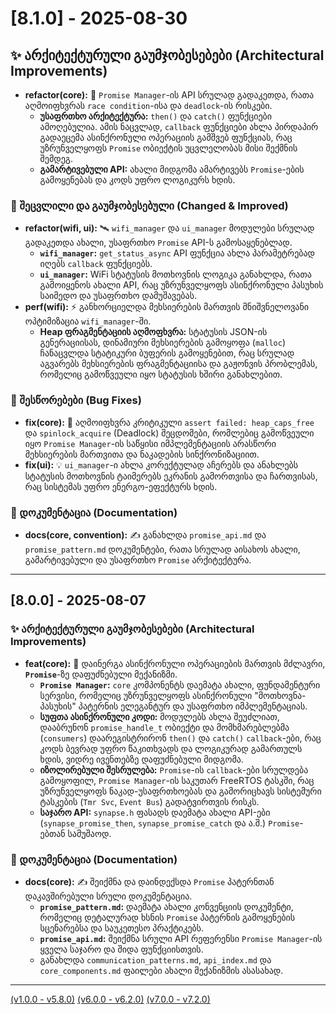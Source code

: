 # [8.1.0] - 2025-08-30

## ✨ არქიტექტურული გაუმჯობესებები (Architectural Improvements)

- **refactor(core):** 🚀 `Promise Manager`-ის API სრულად გადაკეთდა, რათა აღმოიფხვრას `race condition`-ისა და `deadlock`-ის რისკები.
  - **უსაფრთხო არქიტექტურა:** `then()` და `catch()` ფუნქციები ამოღებულია. ამის ნაცვლად, `callback` ფუნქციები ახლა პირდაპირ გადაეცემა ასინქრონული ოპერაციის გამშვებ ფუნქციას, რაც უზრუნველყოფს `Promise` ობიექტის უცვლელობას მისი შექმნის შემდეგ.
  - **გამარტივებული API:** ახალი მიდგომა ამარტივებს `Promise`-ების გამოყენებას და კოდს უფრო ლოგიკურს ხდის.

### 🔄 შეცვლილი და გაუმჯობესებული (Changed & Improved)

- **refactor(wifi, ui):** 🛰️ `wifi_manager` და `ui_manager` მოდულები სრულად გადაკეთდა ახალი, უსაფრთხო `Promise` API-ს გამოსაყენებლად.
  - **`wifi_manager`:** `get_status_async` API ფუნქცია ახლა პარამეტრებად იღებს `callback` ფუნქციებს.
  - **`ui_manager`:** WiFi სტატუსის მოთხოვნის ლოგიკა განახლდა, რათა გამოიყენოს ახალი API, რაც უზრუნველყოფს ასინქრონული პასუხის საიმედო და უსაფრთხო დამუშავებას.
- **perf(wifi):** ⚡️ განხორციელდა მეხსიერების მართვის მნიშვნელოვანი ოპტიმიზაცია `wifi_manager`-ში.
  - **Heap ფრაგმენტაციის აღმოფხვრა:** სტატუსის JSON-ის გენერაციისას, დინამიური მეხსიერების გამოყოფა (`malloc`) ჩანაცვლდა სტატიკური ბუფერის გამოყენებით, რაც სრულად აგვარებს მეხსიერების ფრაგმენტაციისა და გაჟონვის პრობლემას, რომელიც გამოწვეული იყო სტატუსის ხშირი განახლებით.

### 🐛 შესწორებები (Bug Fixes)

- **fix(core):** 🐞 აღმოიფხვრა კრიტიკული `assert failed: heap_caps_free` და `spinlock_acquire` (Deadlock) შეცდომები, რომლებიც გამოწვეული იყო `Promise Manager`-ის საწყისი იმპლემენტაციის არასწორი მეხსიერების მართვითა და ნაკადების სინქრონიზაციით.
- **fix(ui):** 💡 `ui_manager`-ი ახლა კორექტულად აჩერებს და ანახლებს სტატუსის მოთხოვნის ტაიმერებს ეკრანის გამორთვისა და ჩართვისას, რაც სისტემას უფრო ენერგო-ეფექტურს ხდის.

### 📄 დოკუმენტაცია (Documentation)

- **docs(core, convention):** ✍️ განახლდა `promise_api.md` და `promise_pattern.md` დოკუმენტები, რათა სრულად აისახოს ახალი, გამარტივებული და უსაფრთხო `Promise` არქიტექტურა.

---

## [8.0.0] - 2025-08-07

### ✨ არქიტექტურული გაუმჯობესებები (Architectural Improvements)

- **feat(core):** 🚀 დაინერგა ასინქრონული ოპერაციების მართვის მძლავრი, **`Promise`**-ზე დაფუძნებული მექანიზმი.
  - **`Promise Manager`:** `core` კომპონენტს დაემატა ახალი, ფუნდამენტური სერვისი, რომელიც უზრუნველყოფს ასინქრონული "მოთხოვნა-პასუხის" პატერნის ელეგანტურ და უსაფრთხო იმპლემენტაციას.
  - **სუფთა ასინქრონული კოდი:** მოდულებს ახლა შეუძლიათ, დააბრუნონ `promise_handle_t` ობიექტი და მომხმარებლებმა (`consumers`) დაარეგისტრირონ `then()` და `catch()` `callback`-ები, რაც კოდს ბევრად უფრო წაკითხვადს და ლოგიკურად გამართულს ხდის, ვიდრე ივენთებზე დაფუძნებული მიდგომა.
  - **იზოლირებული შესრულება:** `Promise`-ის `callback`-ები სრულდება გამოყოფილ, `Promise Manager`-ის საკუთარ FreeRTOS ტასკში, რაც უზრუნველყოფს ნაკად-უსაფრთხოებას და გამორიცხავს სისტემური ტასკების (`Tmr Svc`, `Event Bus`) გადატვირთვის რისკს.
  - **საჯარო API:** `synapse.h` ფასადს დაემატა ახალი API-ები (`synapse_promise_then`, `synapse_promise_catch` და ა.შ.) `Promise`-ებთან სამუშაოდ.

### 📄 დოკუმენტაცია (Documentation)

- **docs(core):** ✍️ შეიქმნა და დაინდექსდა `Promise` პატერნთან დაკავშირებული სრული დოკუმენტაცია.
  - **`promise_pattern.md`:** დაემატა ახალი კონვენციის დოკუმენტი, რომელიც დეტალურად ხსნის `Promise` პატერნის გამოყენების სცენარებსა და საუკეთესო პრაქტიკებს.
  - **`promise_api.md`:** შეიქმნა სრული API რეფერენსი `Promise Manager`-ის ყველა საჯარო და შიდა ფუნქციისთვის.
  - განახლდა `communication_patterns.md`, `api_index.md` და `core_components.md` ფაილები ახალი მექანიზმის ასასახად.

---
[(v1.0.0 - v5.8.0)](docs/changelog/v5.md)
[(v6.0.0 - v6.2.0)](docs/changelog/v6.md)
[(v7.0.0 - v7.2.0)](docs/changelog/v7.md)
